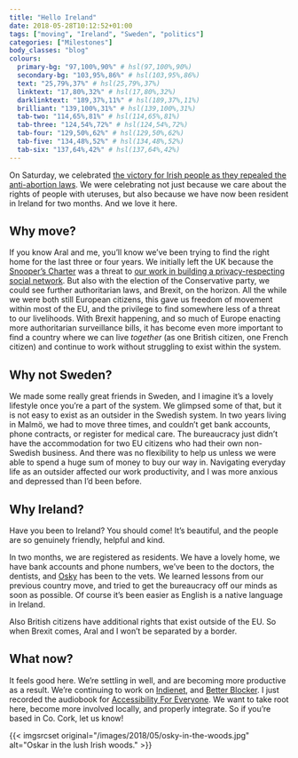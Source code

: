 ```yaml
---
title: "Hello Ireland"
date: 2018-05-28T10:12:52+01:00
tags: ["moving", "Ireland", "Sweden", "politics"]
categories: ["Milestones"]
body_classes: "blog"
colours:
  primary-bg: "97,100%,90%" # hsl(97,100%,90%)
  secondary-bg: "103,95%,86%" # hsl(103,95%,86%)
  text: "25,79%,37%" # hsl(25,79%,37%)
  linktext: "17,80%,32%" # hsl(17,80%,32%)
  darklinktext: "189,37%,11%" # hsl(189,37%,11%)
  brilliant: "139,100%,31%" # hsl(139,100%,31%)
  tab-two: "114,65%,81%" # hsl(114,65%,81%)
  tab-three: "124,54%,72%" # hsl(124,54%,72%)
  tab-four: "129,50%,62%" # hsl(129,50%,62%)
  tab-five: "134,48%,52%" # hsl(134,48%,52%)
  tab-six: "137,64%,42%" # hsl(137,64%,42%)
---
```


On Saturday, we celebrated [the victory for Irish people as they repealed the anti-abortion laws](https://www.irishtimes.com/news/politics/abortion-referendum). We were celebrating not just because we care about the rights of people with uteruses, but also because we have now been resident in Ireland for two months. And we love it here.

## Why move?

If you know Aral and me, you’ll know we’ve been trying to find the right home for the last three or four years. We initially left the UK because the [Snooper’s Charter](https://www.theguardian.com/world/2016/nov/29/snoopers-charter-bill-becomes-law-extending-uk-state-surveillance) was a threat to [our work in building a privacy-respecting social network](https://ind.ie/heartbeat). But also with the election of the Conservative party, we could see further authoritarian laws, and Brexit, on the horizon. All the while we were both still European citizens, this gave us freedom of movement within most of the EU, and the privilege to find somewhere less of a threat to our livelihoods. With Brexit happening, and so much of Europe enacting more authoritarian surveillance bills, it has become even more important to find a country where we can live *together* (as one British citizen, one French citizen) and continue to work without struggling to exist within the system.

## Why not Sweden?

We made some really great friends in Sweden, and I imagine it’s a lovely lifestyle once you’re a part of the system. We glimpsed some of that, but it is not easy to exist as an outsider in the Swedish system. In two years living in Malmö, we had to move three times, and couldn’t get bank accounts, phone contracts, or register for medical care. The bureaucracy just didn’t have the accommodation for two EU citizens who had their own non-Swedish business. And there was no flexibility to help us unless we were able to spend a huge sum of money to buy our way in. Navigating everyday life as an outsider affected our work productivity, and I was more anxious and depressed than I’d been before.

## Why Ireland?

Have you been to Ireland? You should come! It’s beautiful, and the people are so genuinely friendly, helpful and kind.

In two months, we are registered as residents. We have a lovely home, we have bank accounts and phone numbers, we’ve been to the doctors, the dentists, and [Osky](https://twitter.com/gigapup) has been to the vets. We learned lessons from our previous country move, and tried to get the bureaucracy off our minds as soon as possible. Of course it’s been easier as English is a native language in Ireland.

Also British citizens have additional rights that exist outside of the EU. So when Brexit comes, Aral and I won’t be separated by a border.

## What now?

It feels good here. We’re settling in well, and are becoming more productive as a result. We’re continuing to work on [Indienet](https://indienet.info), and [Better Blocker](https://better.fyi). I just recorded the audiobook for [Accessibility For Everyone](/accessibility-for-everyone). We want to take root here, become more involved locally, and properly integrate. So if you’re based in Co. Cork, let us know!

{{< imgsrcset original="/images/2018/05/osky-in-the-woods.jpg" alt="Oskar in the lush Irish woods." >}}